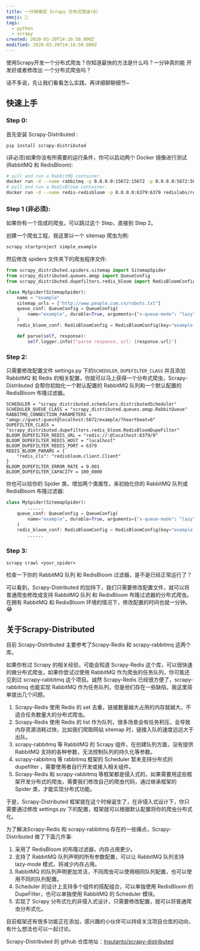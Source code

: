 ```yaml
---
title: 一分钟搞定 Scrapy 分布式爬虫(0)
emoji: 🐜
tags: 
  - python
  - scrapy
created: 2020-03-20T14:16:50.000Z
modified: 2020-03-20T14:16:50.000Z
---
```


使用Scrapy开发一个分布式爬虫？你知道最快的方法是什么吗？一分钟真的能 开发好或者修改出 一个分布式爬虫吗？

话不多说，先让我们看看怎么实践，再详细聊聊细节~

## 快速上手

### **Step 0:**

首先安装 Scrapy-Distributed :

```
pip install scrapy-distributed
```

(非必须)如果你没有所需要的运行条件，你可以启动两个 Docker 镜像进行测试 (RabbitMQ 和 RedisBloom):

```bash
# pull and run a RabbitMQ container.
docker run -d --name rabbitmq -p 0.0.0.0:15672:15672 -p 0.0.0.0:5672:5672 rabbitmq:3
# pull and run a RedisBloom container.
docker run -d --name redis-redisbloom -p 0.0.0.0:6379:6379 redislabs/rebloom:latest
```

### Step 1 (非必须):

如果你有一个现成的爬虫，可以跳过这个 Step，直接到 Step 2。

创建一个爬虫工程，我这里以一个 sitemap 爬虫为例:

```bash
scrapy startproject simple_example
```

然后修改 spiders 文件夹下的爬虫程序文件:

```python
from scrapy_distributed.spiders.sitemap import SitemapSpider
from scrapy_distributed.queues.amqp import QueueConfig
from scrapy_distributed.dupefilters.redis_bloom import RedisBloomConfig

class MySpider(SitemapSpider):
    name = "example"
    sitemap_urls = ["http://www.people.com.cn/robots.txt"]
    queue_conf: QueueConfig = QueueConfig(
        name="example", durable=True, arguments={"x-queue-mode": "lazy", "x-max-priority": 255}
    )
    redis_bloom_conf: RedisBloomConfig = RedisBloomConfig(key="example:dupefilter")

    def parse(self, response):
        self.logger.info(f"parse response, url: {response.url}")
```

### **Step 2:**

只需要修改配置文件 settings.py 下的`SCHEDULER`, `DUPEFILTER_CLASS` 并且添加 RabbitMQ 和 Redis 的相关配置，你就可以马上获得一个分布式爬虫，Scrapy-Distributed 会帮你初始化一个默认配置的 RabbitMQ 队列和一个默认配置的 RedisBloom 布隆过滤器。

```
SCHEDULER = "scrapy_distributed.schedulers.DistributedScheduler"
SCHEDULER_QUEUE_CLASS = "scrapy_distributed.queues.amqp.RabbitQueue"
RABBITMQ_CONNECTION_PARAMETERS = "amqp://guest:guest@localhost:5672/example/?heartbeat=0"
DUPEFILTER_CLASS = "scrapy_distributed.dupefilters.redis_bloom.RedisBloomDupeFilter"
BLOOM_DUPEFILTER_REDIS_URL = "redis://:@localhost:6379/0"
BLOOM_DUPEFILTER_REDIS_HOST = "localhost"
BLOOM_DUPEFILTER_REDIS_PORT = 6379
REDIS_BLOOM_PARAMS = {
    "redis_cls": "redisbloom.client.Client"
}
BLOOM_DUPEFILTER_ERROR_RATE = 0.001
BLOOM_DUPEFILTER_CAPACITY = 100_0000
```

你也可以给你的 Spider 类，增加两个类属性，来初始化你的 RabbitMQ 队列或 RedisBloom 布隆过滤器:

```python
class MySpider(SitemapSpider):
		......
    queue_conf: QueueConfig = QueueConfig(
        name="example", durable=True, arguments={"x-queue-mode": "lazy", "x-max-priority": 255}
    )
    redis_bloom_conf: RedisBloomConfig = RedisBloomConfig(key="example:dupefilter")
		......
```

### **Step 3:**

```
scrapy crawl <your_spider>
```

检查一下你的 RabbitMQ 队列 和 RedisBloom 过滤器，是不是已经正常运行了？

可以看到，Scrapy-Distributed 的加持下，我们只需要修改配置文件，就可以将普通爬虫修改成支持 RabbitMQ 队列 和 RedisBloom 布隆过滤器的分布式爬虫。在拥有 RabbitMQ 和 RedisBloom 环境的情况下，修改配置的时间也就一分钟。😂

## 关于Scrapy-Distributed

目前 Scrapy-Distributed 主要参考了Scrapy-Redis 和 scrapy-rabbitmq 这两个库。

如果你有过 Scrapy 的相关经验，可能会知道 Scrapy-Redis 这个库，可以很快速的做分布式爬虫，如果你尝试过使用 RabbitMQ 作为爬虫的任务队列，你可能还见到过 scrapy-rabbitmq 这个项目。诚然 Scrapy-Redis 已经很方便了，scrapy-rabbitmq 也能实现 RabbitMQ 作为任务队列，但是他们存在一些缺陷，我这里简单提出几个问题。

1. Scrapy-Redis 使用 Redis 的 set 去重，链接数量越大占用的内存就越大，不适合任务数量大的分布式爬虫。
2. Scrapy-Redis 使用 Redis 的 list 作为队列，很多场景会有任务积压，会导致内存资源消耗过快，比如我们爬取网站 sitemap 时，链接入队的速度远远大于出队。
3. scrapy-rabbitmq 等 RabbitMQ 的 Scrapy 组件，在创建队列方面，没有提供 RabbitMQ 支持的各种参数，无法控制队列的持久化等参数。
4. scrapy-rabbitmq 等 rabbitmq 框架的 Scheduler 暂未支持分布式的 dupefilter ，需要使用者自行开发或接入相关组件。
5. Scrapy-Redis 和 scrapy-rabbitmq 等框架都是侵入式的，如果需要用这些框架开发分布式的爬虫，需要我们修改自己的爬虫代码，通过继承框架的 Spider 类，才能实现分布式功能。

于是，Scrapy-Distributed 框架就在这个时候诞生了，在非侵入式设计下，你只需要通过修改 settings.py 下的配置，框架就可以根据默认配置将你的爬虫分布式化。

为了解决Scrapy-Redis 和 scrapy-rabbitmq 存在的一些痛点，Scrapy-Distributed 做了下面几件事:

1. 采用了 RedisBloom 的布隆过滤器，内存占用更少。
2. 支持了 RabbitMQ 队列声明的所有参数配置，可以让 RabbitMQ 队列支持 lazy-mode 模式，将减少内存占用。
3. RabbitMQ 的队列声明更加灵活，不同爬虫可以使用相同队列配置，也可以使用不同的队列配置。
4. Scheduler 的设计上支持多个组件的搭配组合，可以单独使用 RedisBloom 的DupeFilter，也可以单独使用 RabbitMQ 的 Scheduler 模块。
5. 实现了 Scrapy 分布式化的非侵入式设计，只需要修改配置，就可以将普通爬虫分布式化。

目前框架还有很多功能正在添加，感兴趣的小伙伴可以持续关注项目仓库的动向，有什么想法也可以一起讨论。

Scrapy-Distributed 的 github 仓库地址：[Insutanto/scrapy-distributed](https://github.com/Insutanto/scrapy-distributed)